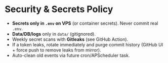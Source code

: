 # Security & Secrets Policy

- **Secrets only in `.env` on VPS** (or container secrets). Never commit real `.env`.
- **Data/DB/logs** only in `data/` (gitignored).
- Weekly secret scans with **Gitleaks** (see GitHub Action).
- If a token leaks, rotate immediately and purge commit history (GitHub UI + force push to remove leaks from mirror).
- Auto-clean old events via future cron/APScheduler task.
